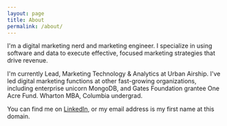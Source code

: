 ```yaml
---
layout: page
title: About
permalink: /about/
---
```


I'm a digital marketing nerd and marketing engineer. I specialize in using software and data to execute effective, focused marketing strategies that drive revenue.

I'm currently Lead, Marketing Technology & Analytics at Urban Airship. I've led digital marketing functions at other fast-growing organizations, including enterprise unicorn MongoDB, and Gates Foundation grantee One Acre Fund. Wharton MBA, Columbia undergrad.

You can find me on <a href = "https://www.linkedin.com/in/justinwdunham/">LinkedIn,</a> or my email address is my first name at this domain.